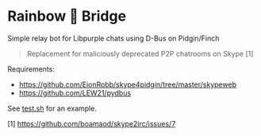 # Rainbow 🌈 Bridge

Simple relay bot for Libpurple chats using D-Bus on Pidgin/Finch

> Replacement for maliciously deprecated P2P chatrooms on Skype [1]

Requirements:

* https://github.com/EionRobb/skype4pidgin/tree/master/skypeweb
* https://github.com/LEW21/pydbus

See [test.sh](test.sh) for an example.

[1] https://github.com/boamaod/skype2irc/issues/7
